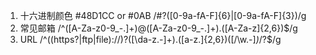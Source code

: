 1. 十六进制颜色
#48D1CC or #0AB
/#?([0-9a-fA-F]{6}|[0-9a-fA-F]{3})/g
2. 常见邮箱
/^([A-Za-z0-9_\-\.]+)@([A-Za-z0-9_\-\.]+)\.([A-Za-z]{2,6})$/g
3. URL
/^((https?|ftp|file):\/\/)?([\da-z\.\-]+)\.([a-z\.]{2,6})([\/\w\.\-]*)*\/?$/g

